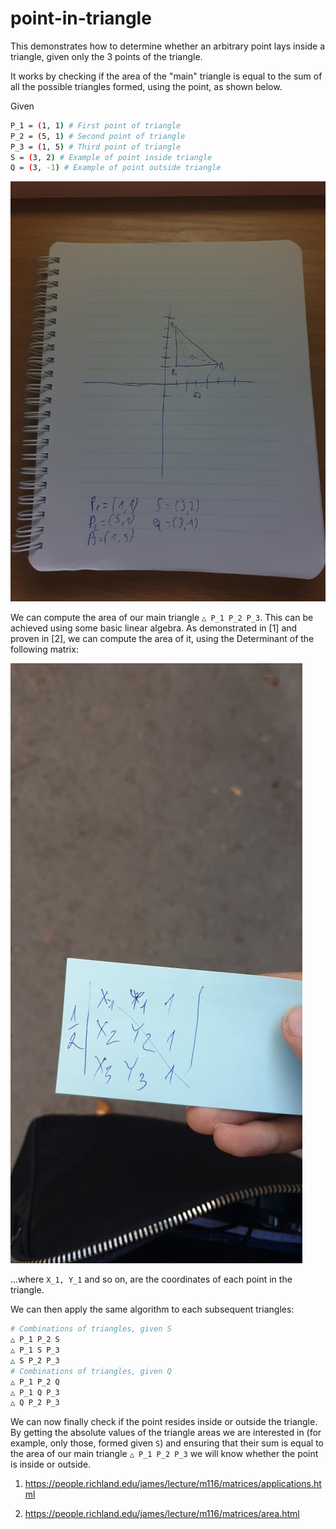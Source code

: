 # point-in-triangle

This demonstrates how to determine whether an arbitrary point lays inside a triangle, given only the 3 points of the triangle.

It works by checking if the area of the "main" triangle is equal to the sum of all the possible triangles formed, using the point, as shown below.

Given

```bash
P_1 = (1, 1) # First point of triangle
P_2 = (5, 1) # Second point of triangle
P_3 = (1, 5) # Third point of triangle
S = (3, 2) # Example of point inside triangle
Q = (3, -1) # Example of point outside triangle
```

![graph](./graph.jpg)

We can compute the area of our main triangle `△ P_1 P_2 P_3`. This can be achieved using some basic linear algebra. As demonstrated in [1] and proven in [2], we can compute the area of it, using the Determinant of the following matrix:

![det](./det.jpg)

...where `X_1, Y_1` and so on, are the coordinates of each point in the triangle.

We can then apply the same algorithm to each subsequent triangles:

```bash
# Combinations of triangles, given S
△ P_1 P_2 S
△ P_1 S P_3
△ S P_2 P_3
# Combinations of triangles, given Q
△ P_1 P_2 Q
△ P_1 Q P_3
△ Q P_2 P_3
```

We can now finally check if the point resides inside or outside the triangle. By getting the absolute values of the triangle areas we are interested in (for example, only those, formed given `S`) and ensuring that their sum is equal to the area of our main triangle `△ P_1 P_2 P_3` we will know whether the point is inside or outside.

1. <https://people.richland.edu/james/lecture/m116/matrices/applications.html>

2. <https://people.richland.edu/james/lecture/m116/matrices/area.html>
